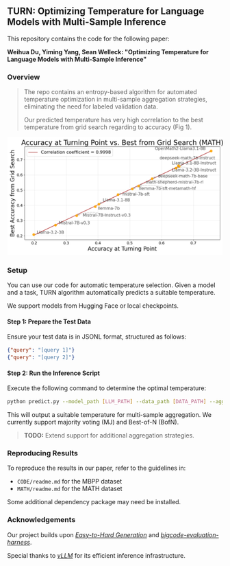 ## TURN: Optimizing Temperature for Language Models with Multi-Sample Inference

This repository contains the code for the following paper:

**Weihua Du, Yiming Yang, Sean Welleck: "Optimizing Temperature for Language Models with Multi-Sample Inference"**

### Overview

> The repo contains an entropy-based algorithm for automated temperature optimization in multi-sample aggregation strategies, eliminating the need for labeled validation data.
>
> Our predicted temperature has very high correlation to the best temperature from grid search regarding to accuracy (Fig 1).

![My Image](figs/correlation_accuracy.png)

### Setup

You can use our code for automatic temperature selection. Given a model and a task, TURN algorithm automatically predicts a suitable temperature.

We support models from Hugging Face or local checkpoints.

#### Step 1: Prepare the Test Data  

Ensure your test data is in JSONL format, structured as follows:  
```json
{"query": "[query 1]"}
{"query": "[query 2]"}
```

#### Step 2: Run the Inference Script  

Execute the following command to determine the optimal temperature:  
```bash
python predict.py --model_path [LLM_PATH] --data_path [DATA_PATH] --aggregation_strategy [MJ/BofN]
```
This will output a suitable temperature for multi-sample aggregation. We currently support majority voting (MJ) and Best-of-N (BofN).

> **TODO:** Extend support for additional aggregation strategies.

### Reproducing Results  

To reproduce the results in our paper, refer to the guidelines in:
- `CODE/readme.md` for the MBPP dataset
- `MATH/readme.md` for the MATH dataset

Some additional dependency package may need be installed.

### Acknowledgements  

Our project builds upon *[Easy-to-Hard Generation](https://github.com/Edward-Sun/easy-to-hard)* and *[bigcode-evaluation-harness](https://github.com/bigcode-project/bigcode-evaluation-harness)*.

Special thanks to *[vLLM](https://github.com/vllm-project/vllm)* for its efficient inference infrastructure.